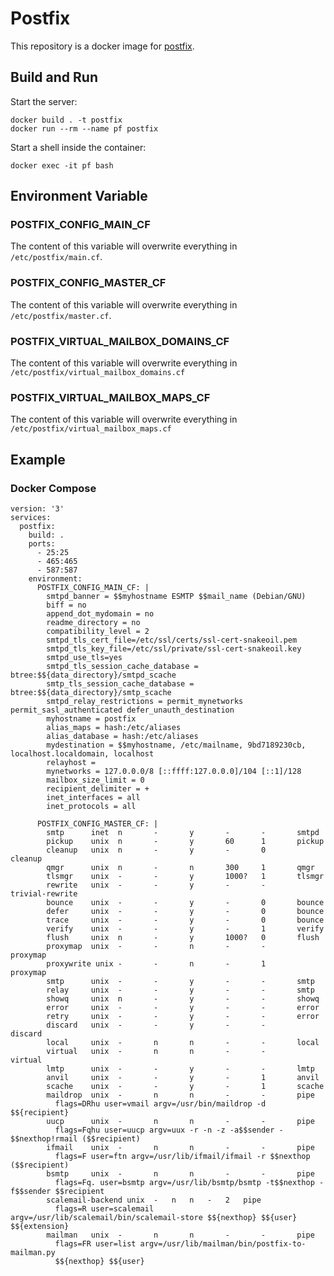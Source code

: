 # Postfix

This repository is a docker image for [postfix](http://www.postfix.org/).

## Build and Run

Start the server:
```
docker build . -t postfix
docker run --rm --name pf postfix
```

Start a shell inside the container:
```
docker exec -it pf bash
```

## Environment Variable
### POSTFIX_CONFIG_MAIN_CF
The content of this variable will overwrite everything in `/etc/postfix/main.cf`.
### POSTFIX_CONFIG_MASTER_CF
The content of this variable will overwrite everything in `/etc/postfix/master.cf`.
### POSTFIX_VIRTUAL_MAILBOX_DOMAINS_CF
The content of this variable will overwrite everything in `/etc/postfix/virtual_mailbox_domains.cf`
### POSTFIX_VIRTUAL_MAILBOX_MAPS_CF
The content of this variable will overwrite everything in `/etc/postfix/virtual_mailbox_maps.cf`

## Example
### Docker Compose

```
version: '3'
services:
  postfix:
    build: .
    ports:
      - 25:25
      - 465:465
      - 587:587
    environment:
      POSTFIX_CONFIG_MAIN_CF: |
        smtpd_banner = $$myhostname ESMTP $$mail_name (Debian/GNU)
        biff = no
        append_dot_mydomain = no
        readme_directory = no
        compatibility_level = 2
        smtpd_tls_cert_file=/etc/ssl/certs/ssl-cert-snakeoil.pem
        smtpd_tls_key_file=/etc/ssl/private/ssl-cert-snakeoil.key
        smtpd_use_tls=yes
        smtpd_tls_session_cache_database = btree:$${data_directory}/smtpd_scache
        smtp_tls_session_cache_database = btree:$${data_directory}/smtp_scache
        smtpd_relay_restrictions = permit_mynetworks permit_sasl_authenticated defer_unauth_destination
        myhostname = postfix
        alias_maps = hash:/etc/aliases
        alias_database = hash:/etc/aliases
        mydestination = $$myhostname, /etc/mailname, 9bd7189230cb, localhost.localdomain, localhost
        relayhost =
        mynetworks = 127.0.0.0/8 [::ffff:127.0.0.0]/104 [::1]/128
        mailbox_size_limit = 0
        recipient_delimiter = +
        inet_interfaces = all
        inet_protocols = all

      POSTFIX_CONFIG_MASTER_CF: |
        smtp      inet  n       -       y       -       -       smtpd
        pickup    unix  n       -       y       60      1       pickup
        cleanup   unix  n       -       y       -       0       cleanup
        qmgr      unix  n       -       n       300     1       qmgr
        tlsmgr    unix  -       -       y       1000?   1       tlsmgr
        rewrite   unix  -       -       y       -       -       trivial-rewrite
        bounce    unix  -       -       y       -       0       bounce
        defer     unix  -       -       y       -       0       bounce
        trace     unix  -       -       y       -       0       bounce
        verify    unix  -       -       y       -       1       verify
        flush     unix  n       -       y       1000?   0       flush
        proxymap  unix  -       -       n       -       -       proxymap
        proxywrite unix -       -       n       -       1       proxymap
        smtp      unix  -       -       y       -       -       smtp
        relay     unix  -       -       y       -       -       smtp
        showq     unix  n       -       y       -       -       showq
        error     unix  -       -       y       -       -       error
        retry     unix  -       -       y       -       -       error
        discard   unix  -       -       y       -       -       discard
        local     unix  -       n       n       -       -       local
        virtual   unix  -       n       n       -       -       virtual
        lmtp      unix  -       -       y       -       -       lmtp
        anvil     unix  -       -       y       -       1       anvil
        scache    unix  -       -       y       -       1       scache
        maildrop  unix  -       n       n       -       -       pipe
          flags=DRhu user=vmail argv=/usr/bin/maildrop -d $${recipient}
        uucp      unix  -       n       n       -       -       pipe
          flags=Fqhu user=uucp argv=uux -r -n -z -a$$sender - $$nexthop!rmail ($$recipient)
        ifmail    unix  -       n       n       -       -       pipe
          flags=F user=ftn argv=/usr/lib/ifmail/ifmail -r $$nexthop ($$recipient)
        bsmtp     unix  -       n       n       -       -       pipe
          flags=Fq. user=bsmtp argv=/usr/lib/bsmtp/bsmtp -t$$nexthop -f$$sender $$recipient
        scalemail-backend unix	-	n	n	-	2	pipe
          flags=R user=scalemail argv=/usr/lib/scalemail/bin/scalemail-store $${nexthop} $${user} $${extension}
        mailman   unix  -       n       n       -       -       pipe
          flags=FR user=list argv=/usr/lib/mailman/bin/postfix-to-mailman.py
          $${nexthop} $${user}
```
